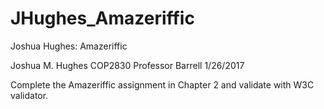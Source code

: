 # JHughes_Amazeriffic
Joshua Hughes: Amazeriffic

Joshua M. Hughes
COP2830
Professor Barrell
1/26/2017

Complete the Amazeriffic assignment in Chapter 2 and validate with W3C validator.
